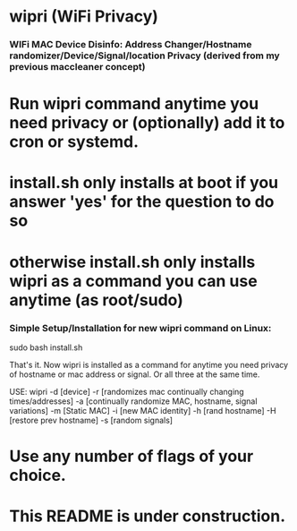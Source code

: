 # wipri (WiFi Privacy)
### WIFi MAC Device Disinfo: Address Changer/Hostname randomizer/Device/Signal/location Privacy (derived from my previous maccleaner concept)
#

# Run wipri command anytime you need privacy or (optionally) add it to cron or systemd. 
# install.sh only installs at boot if you answer 'yes' for the question to do so
# otherwise install.sh only installs wipri as a command you can use anytime (as root/sudo)


### Simple Setup/Installation for new wipri command on Linux:
sudo bash install.sh
 
 That's it. Now wipri is installed as a command for anytime you need privacy of hostname or mac address or signal. Or all three at the same time.

USE:
wipri -d [device] -r [randomizes mac continually changing times/addresses] -a [continually randomize MAC, hostname, signal variations] -m [Static MAC] -i [new MAC identity] -h [rand hostname] -H [restore prev hostname] -s [random signals]

# Use any number of flags of your choice.


# This README is under construction. 
